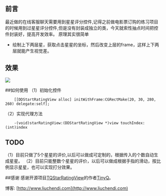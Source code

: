 ## 前言

最近做的在线客服聊天需要用到星星评分控件,记得之前做电影票订购的练习项目的时候用到过星星评分控件,但是没有封装成独立的类，今天就索性抽点时间把控件封装好，提高开发效率。
原理其实很简单

 * 绘制上下两层星，获取点击星星的坐标，然后改变上层的frame，这样上下两层就能产生视觉差。


## 效果
![](http://iosddimage.qiniudn.com/git_DDStartRatingView.gif)

##如何使用
（1）初始化控件
```
    [[DDStartRatingView alloc] initWithFrame:CGRectMake(20, 30, 280, 260) delegate:self];

```
（2）实现代理方法
```
    -(void)starRatingView:(DDStartRatingView *)view touchIndex:(int)index
```




## TODO

（1）目前只做了5个星星的评价,以后可以做成可定制的，根据传入的个数自动生成星星。
（2）目前只能整数个星星的评价，以后可以做成根据手指的滑动，按比例显示星星，也可以实现打分效果。

##感谢
感谢开源项目[TQStarRatingView](https://github.com/TinyQ/TQStarRatingView)的作者[TinyQ](https://github.com/TinyQ)。

博客: [http://www.liuchendi.com](http://www.liuchendi.com)
